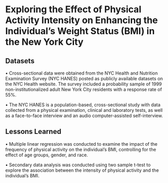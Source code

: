 # Exploring the Effect of Physical Activity Intensity on Enhancing the Individual’s Weight Status (BMI) in the New York City  

## Datasets

•	Cross-sectional data were obtained from the NYC Health and Nutrition Examination Survey (NYC HANES) posted as publicly available datasets on the NYC Health website. The survey included a probability sample of 1999 non-institutionalized adult New York City residents with a response rate of 55%. 

•	The NYC HANES is a population-based, cross-sectional study with data collected from a physical examination, clinical and laboratory tests, as well as a face-to-face interview and an audio computer-assisted self-interview. 

## Lessons Learned

•	Multiple linear regression was conducted to examine the impact of the frequency of physical activity on the individual’s BMI, controlling for the effect of age groups, gender, and race. 

•	Secondary data analysis was conducted using two sample t-test to explore the association between the intensity of physical activity and the individual’s BMI.
